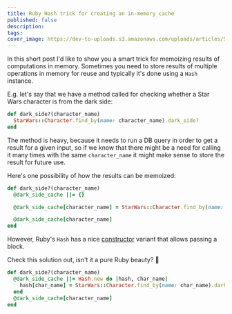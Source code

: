 ```yaml
---
title: Ruby Hash trick for creating an in-memory cache
published: false
description:
tags:
cover_image: https://dev-to-uploads.s3.amazonaws.com/uploads/articles/51g3bt9o9pqj25wsdkyq.jpeg
---
```


In this short post I'd like to show you a smart trick for memoizing results of computations in memory. Sometimes you need to store results of multiple operations in memory for reuse and typically it's done using a `Hash` instance.

E.g. let's say that we have a method called for checking whether a Star Wars character is from the dark side:
```ruby
def dark_side?(character_name)
  StarWars::Character.find_by(name: character_name).dark_side?
end
```

The method is heavy, because it needs to run a DB query in order to get a result for a given input, so if we know that there might be a need for calling it many times with the same `character_name` it might make sense to store the result for future use.

Here's one possibility of how the results can be memoized:
```ruby
def dark_side?(character_name)
  @dark_side_cache ||= {}

  @dark_side_cache[character_name] = StarWars::Character.find_by(name: character_name).dark_side? unless @dark_side_cache.key?(character_name)

  @dark_side_cache[character_name]
end
```

However, Ruby's `Hash` has a nice [constructor](https://ruby-doc.org/core-3.0.1/Hash.html#method-c-new) variant that allows passing a block.

Check this solution out, isn't it a pure Ruby beauty? 💅
```ruby
def dark_side?(character_name)
  @dark_side_cache ||= Hash.new do |hash, char_name|
    hash[char_name] = StarWars::Character.find_by(name: char_name).dark_side?
  end
  @dark_side_cache[character_name]
end
```
